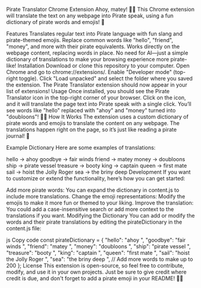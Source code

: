 Pirate Translator Chrome Extension
Ahoy, matey! 🏴‍☠️ This Chrome extension will translate the text on any webpage into Pirate speak, using a fun dictionary of pirate words and emojis! 🏴

Features
Translates regular text into Pirate language with fun slang and pirate-themed emojis.
Replace common words like "hello", "friend", "money", and more with their pirate equivalents.
Works directly on the webpage content, replacing words in place.
No need for AI—just a simple dictionary of translations to make your browsing experience more pirate-like!
Installation
Download or clone this repository to your computer.
Open Chrome and go to chrome://extensions/.
Enable "Developer mode" (top-right toggle).
Click "Load unpacked" and select the folder where you saved the extension.
The Pirate Translator extension should now appear in your list of extensions!
Usage
Once installed, you should see the Pirate Translator icon in the top-right corner of your browser.
Click on the icon, and it will translate the page text into Pirate speak with a single click.
You’ll see words like "hello" replaced with "ahoy" and "money" turned into "doubloons"! 🏴‍☠️
How It Works
The extension uses a custom dictionary of pirate words and emojis to translate the content on any webpage. The translations happen right on the page, so it’s just like reading a pirate journal! 🏴

Example Dictionary
Here are some examples of translations:

hello → ahoy 
goodbye → fair winds 
friend → matey 
money → doubloons 
ship → pirate vessel 
treasure → booty 
king → captain 
queen → first mate 
sail → hoist the Jolly Roger 
sea → the briny deep 
Development
If you want to customize or extend the functionality, here’s how you can get started:

Add more pirate words: You can expand the dictionary in content.js to include more translations.
Change the emoji representations: Modify the emojis to make it more fun or themed to your liking.
Improve the translation: You could add a case-insensitive search or add more context to the translations if you want.
Modifying the Dictionary
You can add or modify the words and their pirate translations by editing the pirateDictionary in the content.js file:

js
Copy code
const pirateDictionary = {
  "hello": "ahoy ",
  "goodbye": "fair winds ",
  "friend": "matey ",
  "money": "doubloons ",
  "ship": "pirate vessel ",
  "treasure": "booty ",
  "king": "captain ",
  "queen": "first mate ",
  "sail": "hoist the Jolly Roger ",
  "sea": "the briny deep ",
  // Add more words to make up to 200
};
License
This extension is open-source, so feel free to contribute, modify, and use it in your own projects. Just be sure to give credit where credit is due, and don't forget to add a pirate emoji in your README! 🏴‍☠️







